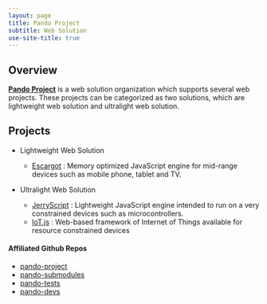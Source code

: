 ```yaml
---
layout: page
title: Pando Project
subtitle: Web Solution
use-site-title: true
---
```


## Overview

**[Pando Project](https://github.com/pando-project)** is a web solution organization which supports several web projects. These projects can be categorized as two solutions, which are lightweight web solution and ultralight web solution.

## Projects

* Lightweight Web Solution
  * [Escargot](https://github.com/pando-project/escargot) : Memory optimized JavaScript engine for mid-range devices such as mobile phone, tablet and TV.

* Ultralight Web Solution
  * [JerryScript](http://jerryscript.net) : Lightweight JavaScript engine intended to run on a very constrained devices such as microcontrollers.
  * [IoT.js](http://iotjs.net) : Web-based framework of Internet of Things available for resource constrained devices <br />  

#### Affiliated Github Repos

* [pando-project](https://github.com/pando-project)
* [pando-submodules](https://github.com/pando-submodules)
* [pando-tests](https://github.com/pando-tests)
* [pando-devs](https://github.com/pando-devs)

